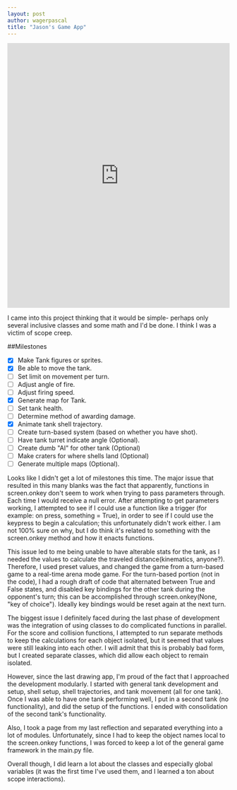 ```yaml
---
layout: post
author: wagerpascal
title: "Jason's Game App"
---
```

<iframe src="https://trinket.io/embed/python/d532a75fb4" width="100%" height="600" frameborder="0" marginwidth="0" marginheight="0" allowfullscreen></iframe>

I came into this project thinking that it would be simple- perhaps only several inclusive classes and some math and I'd be done.
I think I was a victim of scope creep.

##Milestones
- [x] Make Tank figures or sprites.
- [x] Be able to move the tank.
- [ ] Set limit on movement per turn.
- [ ] Adjust angle of fire.
- [ ] Adjust firing speed.
- [x] Generate map for Tank.
- [ ] Set tank health.
- [ ] Determine method of awarding damage.
- [x] Animate tank shell trajectory.
- [ ] Create turn-based system (based on whether you have shot).
- [ ] Have tank turret indicate angle (Optional).
- [ ] Create dumb "AI" for other tank (Optional)
- [ ] Make craters for where shells land (Optional)
- [ ] Generate multiple maps (Optional).

Looks like I didn't get a lot of milestones this time. The major issue that resulted in this many blanks was the fact that apparently,
functions in screen.onkey don't seem to work when trying to pass parameters through. Each time I would receive a null error. After
attempting to get parameters working, I attempted to see if I could use a function like a trigger (for example: on press, something = True),
in order to see if I could use the keypress to begin a calculation; this unfortunately didn't work either. I am not 100% sure on why,
but I do think it's related to something with the screen.onkey method and how it enacts functions.

This issue led to me being unable to have alterable stats for the tank, as I needed the values to calculate the traveled distance(kinematics, anyone?).
Therefore, I used preset values, and changed the game from a turn-based game to a real-time arena mode game. For the turn-based portion (not in the code),
I had a rough draft of code that alternated between True and False states, and disabled key bindings for the other tank during the opponent's turn;
this can be accomplished through screen.onkey(None, "key of choice"). Ideally key bindings would be reset again at the next turn.

The biggest issue I definitely faced during the last phase of development was the integration of using classes to do complicated 
functions in parallel. For the score and collision functions, I attempted to run separate methods to keep the calculations for each 
object isolated, but it seemed that values were still leaking into each other. I will admit that this is probably bad form, but I 
created separate classes, which did allow each object to remain isolated.

However, since the last drawing app, I'm proud of the fact that I approached the development modularly. I started with general 
tank development and setup, shell setup, shell trajectories, and tank movement (all for one tank). Once I was able to have one tank
performing well, I put in a second tank (no functionality), and did the setup of the functions. I ended with consolidation of the 
second tank's functionality.

Also, I took a page from my last reflection and separated everything into a lot of modules. Unfortunately, since I had to keep the 
object names local to the screen.onkey functions, I was forced to keep a lot of the general game framework in the main.py file.

Overall though, I did learn a lot about the classes and especially global variables (it was the first time I've used them, and 
I learned a ton about scope interactions).
